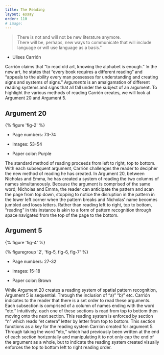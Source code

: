 ```yaml
---
title: The Reading
layout: essay
order: 110
# image:
---
```


> There is not and will not be new literature anymore.\
> There will be, perhaps, new ways to communicate that will include language or will use language as a basis.”

-   Ulises Carrión

Carrión claims that “to read old art, knowing the alphabet is enough.” In the new art, he states that “every book requires a different reading” and “appeals to the ability every man possesses for understanding and creating signs and systems of signs.” *Arguments* is an amalgamation of different reading systems and signs that all fall under the subject of an argument. To highlight the various methods of reading Carrión creates, we will look at Argument 20 and Argument 5.

## Argument 20 

{% figure 'fig-2' %}

-   Page numbers: 73-74

-   Images: 53-54

-   Paper color: Purple

The standard method of reading proceeds from left to right, top to bottom. With each subsequent argument, Carrión challenges the reader to decipher the new method of reading he has created. In Argument 20, between Nicholas and Emma, he has created a system of reading the two columns of names simultaneously. Because the argument is comprised of the same word; Nicholas and Emma, the reader can anticipate the pattern and scan the page from top down, stopping to notice the disruption in the pattern in the lower left corner when the pattern breaks and Nicholas’ name becomes jumbled and loses letters. Rather than reading left to right, top to bottom, “reading” in this instance is akin to a form of pattern recognition through space navigated from the top of the page to the bottom.

## Argument 5

{% figure 'fig-4' %}

{% figuregroup '2', 'fig-5, fig-6, fig-7' %}

-   Page numbers: 27-32

-   Images: 15-18

-   Paper color: Brown

While Argument 20 creates a reading system of spatial pattern recognition, Argument 5 is sequential. Through the inclusion of “a)” “b)” etc. Carrión indicates to the reader that there is a set order to read these arguments. Each subsection is comprised of a column of names ending with the word “etc.” Intuitively, each one of these sections is read from top to bottom then moving onto the next section. This reading system is enforced by section “n” which reads “et cetera” letter by letter from top to bottom. This section functions as a key for the reading system Carrión created for argument 5. Through taking the word “etc,” which had previously been written at the end of each section horizontally and manipulating it to not only cap the end of the argument as a whole, but to indicate the reading system created visually enforces the top to bottom left to right reading order.
